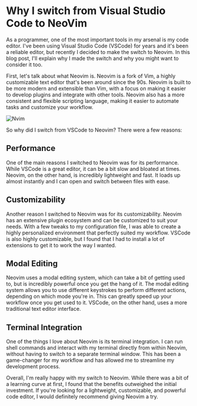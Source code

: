 # Why I switch from Visual Studio Code to NeoVim
As a programmer, one of the most important tools in my arsenal is my code editor. I've been using Visual Studio Code (VSCode) for years and it's been a reliable editor, but recently I decided to make the switch to Neovim. In this blog post, I'll explain why I made the switch and why you might want to consider it too.

First, let's talk about what Neovim is. Neovim is a fork of Vim, a highly customizable text editor that's been around since the 90s. Neovim is built to be more modern and extensible than Vim, with a focus on making it easier to develop plugins and integrate with other tools. Neovim also has a more consistent and flexible scripting language, making it easier to automate tasks and customize your workflow.

![Nvim](./images/switching_from_vscode_to_nvim.png)


So why did I switch from VSCode to Neovim? There were a few reasons:

## Performance
One of the main reasons I switched to Neovim was for its performance. While VSCode is a great editor, it can be a bit slow and bloated at times. Neovim, on the other hand, is incredibly lightweight and fast. It loads up almost instantly and I can open and switch between files with ease.

## Customizability
Another reason I switched to Neovim was for its customizability. Neovim has an extensive plugin ecosystem and can be customized to suit your needs. With a few tweaks to my configuration file, I was able to create a highly personalized environment that perfectly suited my workflow. VSCode is also highly customizable, but I found that I had to install a lot of extensions to get it to work the way I wanted.

## Modal Editing
Neovim uses a modal editing system, which can take a bit of getting used to, but is incredibly powerful once you get the hang of it. The modal editing system allows you to use different keystrokes to perform different actions, depending on which mode you're in. This can greatly speed up your workflow once you get used to it. VSCode, on the other hand, uses a more traditional text editor interface.

## Terminal Integration
One of the things I love about Neovim is its terminal integration. I can run shell commands and interact with my terminal directly from within Neovim, without having to switch to a separate terminal window. This has been a game-changer for my workflow and has allowed me to streamline my development process.

Overall, I'm really happy with my switch to Neovim. While there was a bit of a learning curve at first, I found that the benefits outweighed the initial investment. If you're looking for a lightweight, customizable, and powerful code editor, I would definitely recommend giving Neovim a try.
